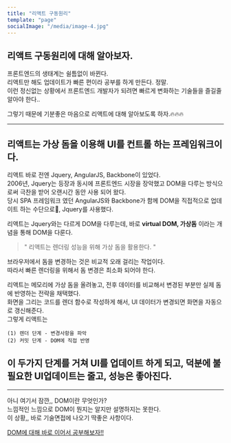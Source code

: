 ```yaml
---
title: "리액트 구동원리"
template: "page"
socialImage: "/media/image-4.jpg"
---
```


<!-- title -->
## 리액트 구동원리에 대해 알아보자.


프론트엔드의 생태계는 쉴틈없이 바뀐다.   
리액트만 해도 업데이트가 빠른 편이라 공부를 하게 만든다. 정말.    
이런 정신없는 상황에서 프론트엔드 개발자가 되려면 빠르게 변화하는 기술들을 즐길줄 알아야 한다..   

그렇기 때문에 기분좋은 마음으로 리액트에 대해 알아보도록 하자.🔥🔥🔥

---

## 리액트는 가상 돔을 이용해 UI를 컨트롤 하는 프레임워크이다.

리액트 바로 전엔 Jquery, AngularJS, Backbone이 있었다.   
2006년, Jquery는 등장과 동시에 프론트엔드 시장을 장악했고 DOM을 다루는 방식으로써 극찬을 받어 오랜시간 동안 사용 되어 왔다.    
당시 SPA 프레임워크 였던 AngularJS와 Backbone가 함께  DOM을 직접적으로 업데이트 하는 수단으로, Jquery를 사용했다. 

리액트는 Jquery와는 다르게 DOM을 다루는데, 바로 **virtual DOM, 가상돔** 이라는 개념을 통해 DOM을 다룬다.   

> " 리액트는 렌더링 성능을 위해 가상 돔을 활용한다. "

브라우저에서 돔을 변경하는 것은 비교적 오래 걸리는 작업이다.   
따라서 빠른 렌더링을 위해서 돔 변경은 최소화 되어야 한다.    

리액트는 메모리에 가상 돔을 올려놓고, 전후 데이터를 비교해서 변경된 부분만 실제 돔에 반영하는 전략을 채택했다.    
화면을 그리는 코드를 렌더 함수로 작성하게 해서, UI 데이터가 변경되면 화면을 자동으로 갱신해준다.     
그렇게 리액트는   

    (1) 렌더 단계 - 변경사항을 파악
    (2) 커밋 단계 - DOM에 직접 반영
    
## 이 두가지 단계를 거쳐 UI를 업데이트 하게 되고, 덕분에 불필요한 UI업데이트는 줄고, 성능은 좋아진다.

---
아니 여기서 잠깐,, DOM이란 무엇인가?   
느낌적인 느낌으로 DOM이 뭔지는 알지만 설명하지는 못한다.   
이 상황,, 바로 기술면접에 나오기 딱좋은 사항이다.

[DOM에 대해 바로 이어서 공부해보자!!](/pages/techDic-3-DOM이란)




<!-- 이런 프론트엔드 생태계에서 리액트가 등장하게 되고, react는 단숨에 수많은 개발자들을 사로잡았습니다.
Facebook을 비롯하여 Airbnb, Netflix, Dropbox, Twitter, Evernote, Uber 등 세계를 선도하는 서비스들이 React를 사용합니다.
그중에서도 Airbnb와 Netflix는 페이스북 못지않게 React를 생태계에 적극적으로 기여하고 있습니다. -->


<!-- React는 Router, 전역상태관리처럼 웹을 만드는데 꼭 필요한 도구들이 기본적으로 포함되어있지 않습니다.
개발 자가 직접 구축하거나, 좋은 라이브러리를 선택해야되기 때문에 환경에 맞게 개발할 수 있으면서, 신경쓸게 많아져서 공부에 진입장벽이 높기도 합니다.
리액트 팀에서는 그 진입 장벽을 낮추기 위해, 친절하게도 create react app 으로 리액트 개발환경 세팅을 손쉽게 만들어 주었습니다.  -->